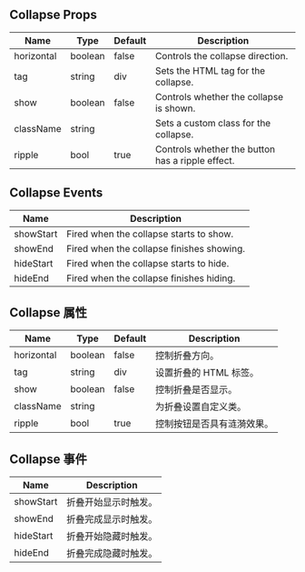 ## Collapse Props

| Name       | Type    | Default | Description                                      |
| ---------- | ------- | ------- | ------------------------------------------------ |
| horizontal | boolean | false   | Controls the collapse direction.                 |
| tag        | string  | div     | Sets the HTML tag for the collapse.              |
| show       | boolean | false   | Controls whether the collapse is shown.          |
| className  | string  |         | Sets a custom class for the collapse.            |
| ripple     | bool    | true    | Controls whether the button has a ripple effect. |

## Collapse Events

| Name      | Description                               |
| --------- | ----------------------------------------- |
| showStart | Fired when the collapse starts to show.   |
| showEnd   | Fired when the collapse finishes showing. |
| hideStart | Fired when the collapse starts to hide.   |
| hideEnd   | Fired when the collapse finishes hiding.  |

## Collapse 属性

| Name       | Type    | Default | Description                |
| ---------- | ------- | ------- | -------------------------- |
| horizontal | boolean | false   | 控制折叠方向。             |
| tag        | string  | div     | 设置折叠的 HTML 标签。     |
| show       | boolean | false   | 控制折叠是否显示。         |
| className  | string  |         | 为折叠设置自定义类。       |
| ripple     | bool    | true    | 控制按钮是否具有涟漪效果。 |

## Collapse 事件

| Name      | Description          |
| --------- | -------------------- |
| showStart | 折叠开始显示时触发。 |
| showEnd   | 折叠完成显示时触发。 |
| hideStart | 折叠开始隐藏时触发。 |
| hideEnd   | 折叠完成隐藏时触发。 |
